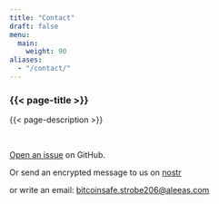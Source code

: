 ```yaml
---
title: "Contact"
draft: false
menu:
  main:
    weight: 90
aliases:
  - "/contact/"
---
```


### {{< page-title >}} 
{{< page-description >}} 

<br>


[Open an issue](https://github.com/andreasgriffin/bitcoin-safe) on GitHub.

Or send an encrypted message to us on [nostr](https://yakihonne.com/users/npub1g9uhysae68vhvwwqel8v9enr9mg43rn4tpurs6a9g4jsrw6nl7lsplhs9v) 

or write an email: bitcoinsafe.strobe206@aleeas.com